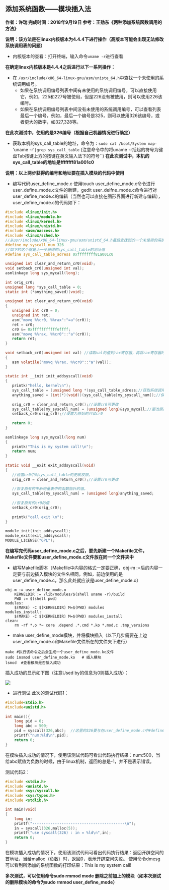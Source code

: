 ## 添加系统函数——模块插入法

**作者：许瑞    完成时间：2018年9月19日        参考：王劲东《两种添加系统函数调用的方法》**

**说明：该方法是在linux内核版本为4.4.4下进行操作（高版本可能会出现无法修改系统调用表的问题）**

* 内核版本的查看：打开终端，输入命令`uname -r`进行查看

**在确定linux内核版本是4.4.4之后进行以下一系列操作：**

* 在 `/usr/include/x86_64-linux-gnu/asm/uniste_64.h`中查找一个未使用的系统调用编号。
    * 如果在系统调用编号列表中间有未使用的系统调用编号，可以直接使用它，例如，225和227号被使用，但是226没有被使用，则可以使用226该编号。
    * 如果在系统调用编号列表中间没有未使用的系统调用编号，可以查看列表最后一个编号，例如，最后一个编号是325，则可以使用326该编号，或者更大的数字，如327,328等。
    
**在此次测试中，使用的是326编号（根据自己机器情况进行确定）**

* 获取本机的sys_call_table的地址，命令为：`sudo cat /boot/System map-`'uname -r'`|grep sys_call_table` (注意命令中的将uname -r括起的符号为键盘Tab按键上方的按键在英文输入法下的符号``)
**在此次测试中，本机的sys_call_table的地址是ffffffff81a001c0**

**说明：以上两步获得的编号和地址要在插入模块的代码中使用**

* 编写代码user_define_mode.c
使用touch user_define_mode.c命令进行user_define_mode.c文件的新建，gedit user_deifne_mode.c命令进行对user_define_mode.c的编辑（当然也可以直接在图形界面进行新建与编辑），user_define_mode.c的代码如下：
```C
#include <linux/init.h>
#include <linux/module.h>
#include <linux/kernel.h>
#include <linux/unistd.h>
#include <asm/uaccess.h>
#include <linux/sched.h>
//从usr/include/x86_64-linux-gnu/asm/unistd_64.h最后查找到的一个未使用的系统调用编号
#define my_syscall_num 326
//如下的这个就是上一步获得的sys_call_table的地址值
#define sys_call_table_adress 0xffffffff81a001c0
        
unsigned int clear_and_return_cr0(void);
void setback_cr0(unsigned int val);
asmlinkage long sys_mycall(long);
        
int orig_cr0;
unsigned long *sys_call_table = 0;
static int (*anything_saved)(void);
        
unsigned int clear_and_return_cr0(void)
{
   unsigned int cr0 = 0;
   unsigned int ret;
   asm("movq %%cr0, %%rax":"=a"(cr0));
   ret = cr0;
   cr0 &= 0xfffffffffffeffff;
   asm("movq %%rax, %%cr0"::"a"(cr0));
   return ret;
}
        
void setback_cr0(unsigned int val) //读取val的值到rax寄存器，再将rax寄存器的值放入cr0中
{
   asm volatile("movq %%rax, %%cr0"::"a"(val));
}
        
static int __init init_addsyscall(void)
{
   printk("hello, kernel\n");
   sys_call_table = (unsigned long *)sys_call_table_adress;//获取系统调用服务首地址
   anything_saved = (int(*)(void))(sys_call_table[my_syscall_num]);//保存原始系统调用的地址
         
   orig_cr0 = clear_and_return_cr0();//设置cr0可更改
   sys_call_table[my_syscall_num] = (unsigned long)&sys_mycall;//更改原始的系统调用服务地址  
   setback_cr0(orig_cr0);//设置为原始的只读cr0
        
   return 0;
}
        
asmlinkage long sys_mycall(long num)
{
   printk("This is my system call!\n");
   return num;
}
        
static void __exit exit_addsyscall(void)
{
   //设置cr0中对sys_call_table的更改权限。
   orig_cr0 = clear_and_return_cr0();//设置cr0可更改
        
   //恢复原有的中断向量表中的函数指针的值。
   sys_call_table[my_syscall_num] = (unsigned long)anything_saved;
         
   //恢复原有的cr0的值
   setback_cr0(orig_cr0);
        
   printk("call exit \n");
}
        
module_init(init_addsyscall);
module_exit(exit_addsyscall);
MODULE_LICENSE("GPL");
```
**在编写完代码user_define_mode.c之后，要先新建一个Makefile文件，Makefile文件要和user_define_mode.c文件放在同一个文件夹中**

* 编写Makefile脚本（Makefile中内容的格式一定要正确，obj-m :=后的内容一定要与前边插入模块的文件名相同，例如，前边使用的是user_define_mode.c，那么此处就应该是user_define_mode.o）

```shell
obj-m := user_define_mode.o
	KERNELDIR := /lib/modules/$(shell uname -r)/build
	PWD := $(shell pwd)
modules: 
	$(MAKE) -C $(KERNELDIR) M=$(PWD) modules
modules_install: 
	$(MAKE) -C $(KERNELDIR) M=$(PWD) modules_install
clean: 
	rm -rf *.o *~ core .depend .*.cmd *.ko *.mod.c .tmp_versions
```
* make user_define_mode模块，并将模块插入（以下几步需要在上边user_define_mode.c和Makefile文件所在的文件夹下进行）

```shell
make #执行该命令之后会生成一个user_define_mode.ko文件
sudo insmod user_define_mode.ko   # 插入模块
lsmod  #查看模块是否插入成功
```
插入成功的显示如下图（注意Used by的信息为0则插入成功）：


![](https://github.com/GraphXLab/Documentation/blob/master/image/is_insmod.jpg)



* 进行测试
此次的测试代码1：

```C
#include<stdio.h>
#include<unistd.h>
    
int main(){
    long pid = 0;
    long abc = 500;   
    pid = syscall(326,abc);  //这里的326要与在user_define_mode.c中#define my_syscall_num的编号一致
    printf("num:%ld\n",pid);
    return 0;
}
```
        
在模块插入成功的情况下，使用该测试代码可看出代码执行结果：num:500，当给abc赋值为负数的时候，由于linux机制，返回的总是-1，并不是表示错误。

测试代码2：

```C
#include <stdio.h>
#include <unistd.h>
#include <sys/syscall.h>
#include <sys/types.h>
#include <stdlib.h>

int main(void)
{
    long in;
    printf("-----------------------------------------\n");
    in = syscall(326,malloc(5));
    printf("use syscall(326) : in = %ld\n",in);
    return 0;
}

```
在模块插入成功的情况下，使用该测试代码可看出代码执行结果：返回开辟空间的首地址，当给malloc（负数）时，返回0，表示开辟空间失败。
使用命令dmesg可以看到所添加的系统函数的打印结果：This is my system call!

**多次测试，可以使用命令sudo rmmod mode 删除之前加上的模块（如本次测试的删除模块的命令为sudo rmmod user_define_mode）**
